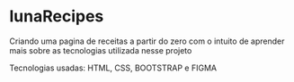 # lunaRecipes


Criando uma pagina de receitas a partir do zero com o intuito de aprender mais sobre as tecnologias utilizada nesse projeto

Tecnologias usadas: HTML, CSS, BOOTSTRAP e FIGMA